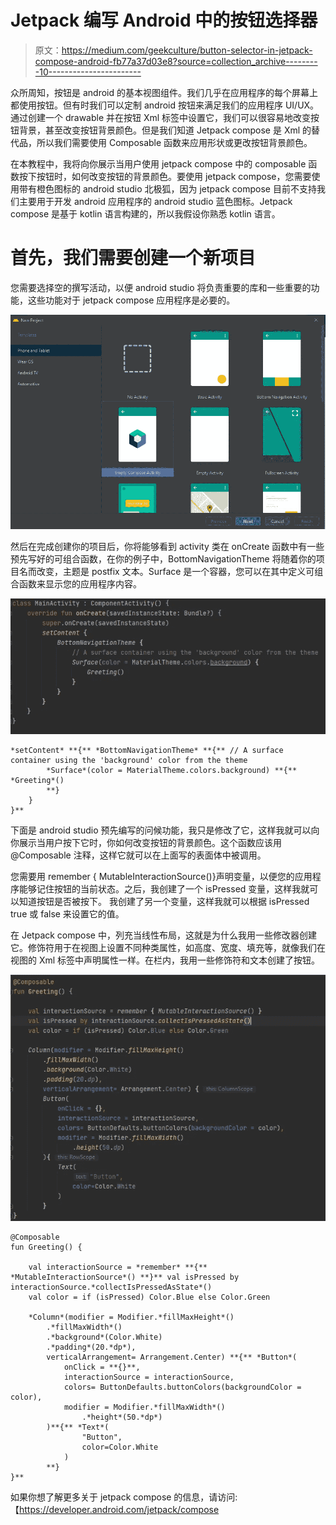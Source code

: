 # Jetpack 编写 Android 中的按钮选择器

> 原文：<https://medium.com/geekculture/button-selector-in-jetpack-compose-android-fb77a37d03e8?source=collection_archive---------10----------------------->

众所周知，按钮是 android 的基本视图组件。我们几乎在应用程序的每个屏幕上都使用按钮。但有时我们可以定制 android 按钮来满足我们的应用程序 UI/UX。通过创建一个 drawable 并在按钮 Xml 标签中设置它，我们可以很容易地改变按钮背景，甚至改变按钮背景颜色。但是我们知道 Jetpack compose 是 Xml 的替代品，所以我们需要使用 Composable 函数来应用形状或更改按钮背景颜色。

在本教程中，我将向你展示当用户使用 jetpack compose 中的 composable 函数按下按钮时，如何改变按钮的背景颜色。要使用 jetpack compose，您需要使用带有橙色图标的 android studio 北极狐，因为 jetpack compose 目前不支持我们主要用于开发 android 应用程序的 android studio 蓝色图标。Jetpack compose 是基于 kotlin 语言构建的，所以我假设你熟悉 kotlin 语言。

# 首先，我们需要创建一个新项目

您需要选择空的撰写活动，以便 android studio 将负责重要的库和一些重要的功能，这些功能对于 jetpack compose 应用程序是必要的。

![](img/4242728a5f5b6448a6ff15be9ef72e60.png)

然后在完成创建你的项目后，你将能够看到 activity 类在 onCreate 函数中有一些预先写好的可组合函数，在你的例子中，BottomNavigationTheme 将随着你的项目名而改变，主题是 postfix 文本。Surface 是一个容器，您可以在其中定义可组合函数来显示您的应用程序内容。

![](img/94443fa2be9e4ca379d0b87612770cf5.png)

```
*setContent* **{** *BottomNavigationTheme* **{** // A surface container using the 'background' color from the theme
        *Surface*(color = MaterialTheme.colors.background) **{** *Greeting*()
        **}
    }
}**
```

下面是 android studio 预先编写的问候功能，我只是修改了它，这样我就可以向你展示当用户按下它时，你如何改变按钮的背景颜色。这个函数应该用@Composable 注释，这样它就可以在上面写的表面体中被调用。

您需要用 remember { MutableInteractionSource()}声明变量，以便您的应用程序能够记住按钮的当前状态。之后，我创建了一个 isPressed 变量，这样我就可以知道按钮是否被按下。
我创建了另一个变量，这样我就可以根据 isPressed true 或 false 来设置它的值。

在 Jetpack compose 中，列充当线性布局，这就是为什么我用一些修改器创建它。修饰符用于在视图上设置不同种类属性，如高度、宽度、填充等，就像我们在视图的 Xml 标签中声明属性一样。在栏内，我用一些修饰符和文本创建了按钮。

![](img/54edbbc95e018739645c3114583c9a37.png)

```
@Composable
fun Greeting() {

    val interactionSource = *remember* **{** *MutableInteractionSource*() **}** val isPressed by interactionSource.*collectIsPressedAsState*()
    val color = if (isPressed) Color.Blue else Color.Green

    *Column*(modifier = Modifier.*fillMaxHeight*()
        .*fillMaxWidth*()
        .*background*(Color.White)
        .*padding*(20.*dp*),
        verticalArrangement= Arrangement.Center) **{** *Button*(
            onClick = **{}**,
            interactionSource = interactionSource,
            colors= ButtonDefaults.buttonColors(backgroundColor = color),
            modifier = Modifier.*fillMaxWidth*()
                .*height*(50.*dp*)
        )**{** *Text*(
                "Button",
                color=Color.White
            )
        **}
}**
```

如果你想了解更多关于 jetpack compose 的信息，请访问:
【https://developer.android.com/jetpack/compose 